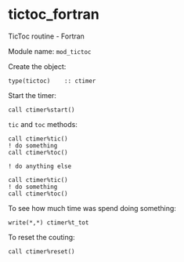 # tictoc_fortran
TicToc routine - Fortran

Module name: `mod_tictoc`

Create the object:
```
type(tictoc)    :: ctimer
```

Start the timer:
```
call ctimer%start()
```

`tic` and `toc` methods:
```
call ctimer%tic()
! do something
call ctimer%toc()

! do anything else

call ctimer%tic()
! do something
call ctimer%toc()
```

To see how much time was spend doing something: 
```
write(*,*) ctimer%t_tot
```

To reset the couting:
```
call ctimer%reset()
```
